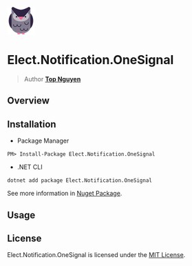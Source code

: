 ﻿![Logo](../../../Logo.png)
# Elect.Notification.OneSignal
> Author [**Top Nguyen**](http://topnguyen.net)

## Overview

## Installation
- Package Manager
```
PM> Install-Package Elect.Notification.OneSignal
```
- .NET CLI
```
dotnet add package Elect.Notification.OneSignal
```

See more information in [Nuget Package](https://www.nuget.org/packages/Elect.Notification.OneSignal/).

## Usage

## License
Elect.Notification.OneSignal is licensed under the [MIT License](../../../LICENSE).